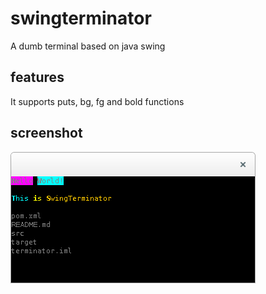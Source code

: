 # swingterminator

A dumb terminal based on java swing

## features

It supports puts, bg, fg and bold functions

## screenshot

![swingterminator screenshot](res/screenshot.png)

